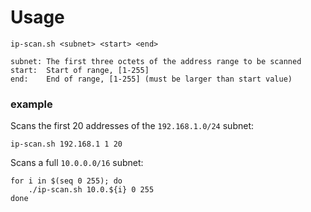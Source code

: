 # Usage

```
ip-scan.sh <subnet> <start> <end>

subnet: The first three octets of the address range to be scanned
start:  Start of range, [1-255]
end:    End of range, [1-255] (must be larger than start value)
```

### example

Scans the first 20 addresses of the `192.168.1.0/24` subnet:

```
ip-scan.sh 192.168.1 1 20
```

Scans a full `10.0.0.0/16` subnet:

```
for i in $(seq 0 255); do
	./ip-scan.sh 10.0.${i} 0 255
done
```
